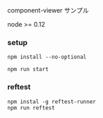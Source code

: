 
component-viewer サンプル

node >= 0.12

### setup

```
npm install --no-optional

npm run start
```


### reftest

```
npm instal -g reftest-runner
npm run reftest
```